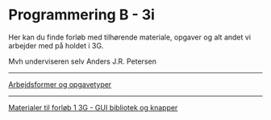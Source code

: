 # Programmering B - 3i

Her kan du finde forløb med tilhørende materiale, opgaver og alt andet vi arbejder med på holdet i 3G.

Mvh underviseren selv Anders J.R. Petersen

---

[Arbejdsformer og opgavetyper](arbejdsformer/arbejdsformer.md)

---

[Materialer til forløb 1 3G - GUI bibliotek og knapper](forlob1_guilib_knapper/forlob1_gui_lib_knapper.md)

